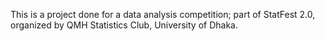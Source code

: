 This is a project done for a data analysis competition; part of StatFest 2.0, organized by QMH Statistics Club, University of Dhaka. 
